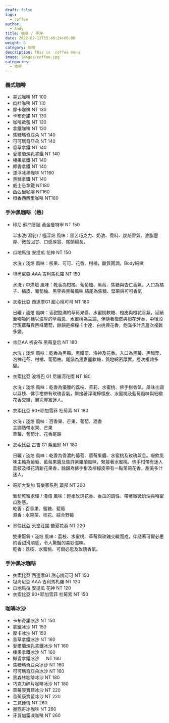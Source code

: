 ```yaml
---
draft: false
tags:
  - coffee
author:
  - Andy
title: 咖啡 / 手沖
date: 2022-02-12T15:40:24+06:00
weight: 6
category: 咖啡
description: This is  coffee menu
image: images/coffee.jpg
categories:
  - 咖啡
---
```

### 義式咖啡

* 美式咖啡 NT 100
* 肉桂咖啡   NT 110
* 摩卡咖啡   NT 130
* 卡布奇諾   NT 130
* 咖啡歐蕾   NT 130
* 拿鐵咖啡   NT 130
* 焦糖瑪奇亞朵   NT 140
* 可可瑪奇亞朵   NT 140
* 香草拿鐵   NT 140
* 愛爾蘭煉乳拿鐵   NT 140
* 榛果拿鐵   NT 140
* 椰香拿鐵   NT 140
* 漂浮冰黑咖啡  NT160
* 黑糖拿鐵  NT 140
* 威士忌拿鐵  NT180
* 西西里咖啡 NT160
* 橙香西西里咖啡 NT180



### 手沖黑咖啡（熱）

* 印尼 蘇門答臘 黃金曼特寧   NT 150

  半水洗(濕剝) / 極深焙
  風味：黑苦巧克力、奶油、香料、炭焙香氣、油脂豐厚、微苦回甘、口感厚實、尾韻綿長。
* 瓜地馬拉 安提瓜 花神   NT 150

  水洗 / 淺焙
  風味：核果、可可、花香、柑橘，酸質圓潤，Body細緻
* 坦尚尼亞 AAA 吉利馬札羅     NT 150

  水洗 / 中烘焙
  風味：乾香為柑橘、葡萄柚、黑莓、焦糖與杏仁香氣。入口為橘子、橘皮、葡萄柚、黑李與黑莓風味,結尾為焦糖、堅果與可可香氣
* 衣索比亞  西達摩G1 甜心桃可可  NT 180

  日曬 / 淺焙
  風味：香甜飽滿的草莓果醬、水蜜桃軟糖、橙皮與橙花香氣，延續至啜吸同樣以濃厚的草莓醬、水蜜桃為主調，伴隨著橙皮與橙花芳香，中後段浮現藍莓與巨峰葡萄，餘韻是檸檬卡士達、白桃與花香，飽滿多汁且層次複雜多變。
* 肯亞AA  祈安布 黑莓皇后   NT 180

  水洗 / 淺焙
  風味：乾香為黑莓、黑醋栗、洛神及花香。入口為黑莓、黑醋栗、洛神花茶、柑橘、葡萄柚。尾韻為黑嘉麗軟糖，質地綿密厚實，層次複雜多變。
* 衣索比亞 波塔巴 G1 尼羅河花園  NT 180

  水洗 / 淺焙
  風味：乾香為優雅的荔枝、茉莉、水蜜桃、佛手柑香氣。風味主調以荔枝、佛手柑帶有玫瑰香氣，緊接著浮現檸檬皮、水蜜桃及藍莓風味與細緻花香交織，層次豐富迷人。
* 衣索比亞 90+耶加雪菲 杜莓索   NT 180

  水洗 / 淺焙
  風味：百香果、芒果、葡萄、酒香\
  主調熱帶水果、芒果\
  草莓、葡萄汁、花香尾韻
* 衣索比亞  古吉 G1 紫風鈴    NT 180

  日曬 / 淺焙
  風味：乾香為香濃的葡萄、藍莓果醬、水蜜桃及玫瑰氣息。啜飲風味主軸為葡萄、藍莓果醬及些許紫羅蘭風味，緊接著水蜜桃、佛手柑帶有迷人荔枝及橙花清新花果香，餘韻為佛手柑及檸檬皮帶有一點茉莉花香，甜美多汁迷人。
* 哥斯大黎加 音樂家系列 蕭邦  NT 200

  葡萄乾蜜處理 / 淺焙
  風味：輕柔玫瑰花香、香瓜的調性，帶著微微奶油與哈密瓜甜感。\
  乾香 : 百香果、蜜糖、藍莓 \
  濕香 : 水果茶、桂花、綜合野莓 
* 哥倫比亞  天堂莊園 艷夏花荔   NT 220

  雙重厭氧 / 淺焙
  風味：荔枝、水蜜桃、草莓與玫瑰交織而成，伴隨著可爾必思的香甜滑順感，令人驚豔的美妙滋味。\
  乾香 : 荔枝、水蜜桃、可爾必思及玫瑰香氣。

### 手沖黑冰咖啡

* 衣索比亞 西達摩G1 甜心桃可可  NT 150
* 坦尚尼亞 AAA 吉利馬札羅     NT 120
* 瓜地馬拉 安提瓜 花神   NT 120
* 衣索比亞 90+耶加雪菲 杜莓索   NT 150

### 咖啡冰沙

* 卡布奇諾冰沙    NT 150
* 拿鐵冰沙    NT 150
* 摩卡冰沙   NT 150
* 香草拿鐵冰沙   NT 160
* 愛爾蘭煉乳拿鐵冰沙   NT 160
* 榛果拿鐵冰沙   NT 160
* 椰香拿鐵冰沙 　 NT 160
* 焦糖瑪奇亞朵冰沙   NT 160
* 可可瑪奇亞朵冰沙   NT 160
* 黑森林咖啡冰沙   NT 180
* 巧克力碎片咖啡冰沙   NT 180
* 草莓康寶藍冰沙   NT 220
* 香蕉康寶藍冰沙   NT 220
* 二見鍾情   NT 260
* 墨西哥冰咖啡   NT 260
* 牙買加霜凍咖啡   NT 260